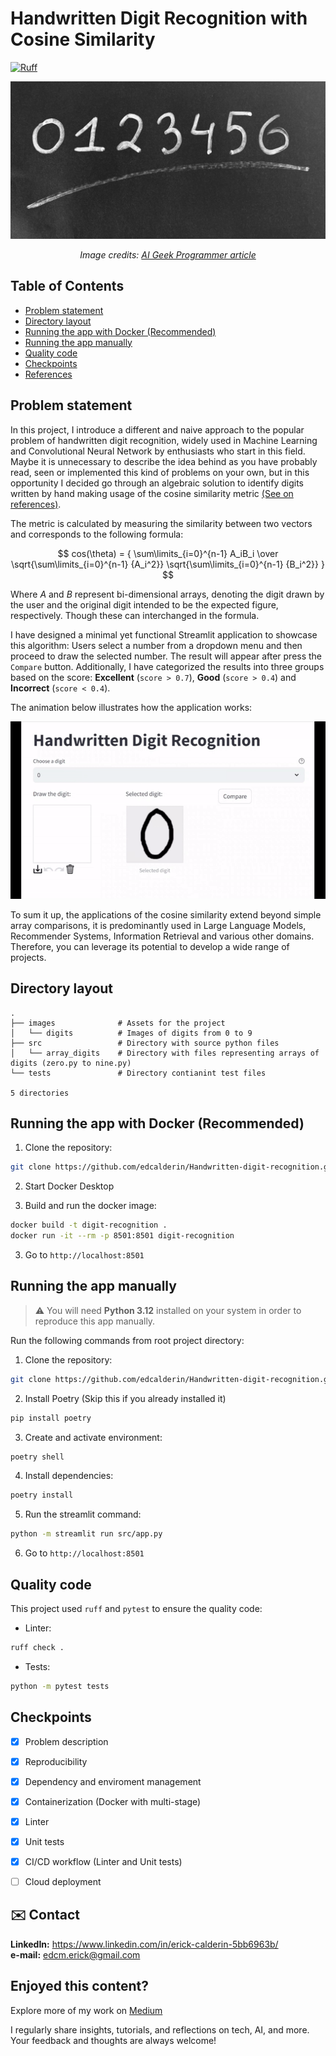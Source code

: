 # Handwritten Digit Recognition with Cosine Similarity

[![Ruff](https://img.shields.io/endpoint?url=https://raw.githubusercontent.com/astral-sh/ruff/main/assets/badge/v2.json)](https://github.com/astral-sh/ruff)

![Cover image](./images/cover.jpg)
*<p align="center">Image credits: <a href='https://aigeekprogrammer.com/keras-python-mnist-handwritten-digit-recognition/'>AI Geek Programmer article</a></p>*

## Table of Contents

* [Problem statement](#problem-statement)
* [Directory layout](#directory-layout)
* [Running the app with Docker (Recommended)](#running-the-app-with-docker-recommended)
* [Running the app manually](#running-the-app-manually)
* [Quality code](#quality-code)
* [Checkpoints](#checkpoints)
* [References](#references)

## Problem statement

In this project, I introduce a different and naive approach to the popular problem of handwritten digit recognition, widely used in Machine Learning and Convolutional Neural Network by enthusiasts who start in this field. Maybe it is unnecessary to describe the idea behind as you have probably read, seen or implemented this kind of problems on your own, but in this opportunity I decided go through an algebraic solution to identify digits written by hand making usage of the cosine similarity metric [(See on references)](#references). 

The metric is calculated by measuring the similarity between two vectors and corresponds to the following formula:

$$ cos(\theta) = { 
    \sum\limits_{i=0}^{n-1} A_iB_i
    \over 
    \sqrt{\sum\limits_{i=0}^{n-1} {A_i^2}} \sqrt{\sum\limits_{i=0}^{n-1} {B_i^2}}
}
$$

Where *A* and *B* represent bi-dimensional arrays, denoting the digit drawn by the user and the original digit intended to be the expected figure, respectively. Though these can interchanged in the formula.

I have designed a minimal yet functional Streamlit application to showcase this algorithm: Users select a number from a dropdown menu and then proceed to draw the selected number. The result will appear after press the `Compare` button. Additionally, I have categorized the results into three groups based on the score: **Excellent** (`score > 0.7`), **Good** (`score > 0.4`) and **Incorrect** (`score < 0.4`).

The animation below illustrates how the application works:

![Alt text](./images/app.gif)

To sum it up, the applications of the cosine similarity extend beyond simple array comparisons, it is predominantly used in Large Language Models, Recommender Systems, Information Retrieval and various other domains. Therefore, you can leverage its potential to develop a wide range of projects.

## Directory layout

```
.
├── images              # Assets for the project
│   └── digits          # Images of digits from 0 to 9
├── src                 # Directory with source python files
│   └── array_digits    # Directory with files representing arrays of digits (zero.py to nine.py)
└── tests               # Directory contianint test files

5 directories
```

## Running the app with Docker (Recommended)

1. Clone the repository:
```bash
git clone https://github.com/edcalderin/Handwritten-digit-recognition.git
```
2. Start Docker Desktop

3. Build and run the docker image:
```bash
docker build -t digit-recognition .
docker run -it --rm -p 8501:8501 digit-recognition
```

3. Go to `http://localhost:8501`

## Running the app manually

> :warning: You will need **Python 3.12** installed on your system in order to reproduce this app manually.

Run the following commands from root project directory:

1. Clone the repository:
```bash
git clone https://github.com/edcalderin/Handwritten-digit-recognition.git
```
2. Install Poetry (Skip this if you already installed it)
```bash
pip install poetry
```
3. Create and activate environment:
```bash
poetry shell
```
4. Install dependencies:
```bash
poetry install
```
5. Run the streamlit command:
```bash
python -m streamlit run src/app.py
```
6. Go to `http://localhost:8501`

## Quality code

This project used `ruff` and `pytest` to ensure the quality code:

* Linter:
```bash
ruff check .
```

* Tests:
```bash
python -m pytest tests
```


## Checkpoints

- [x] Problem description
- [x] Reproducibility
- [x] Dependency and enviroment management
- [x] Containerization (Docker with multi-stage)
- [x] Linter
- [x] Unit tests
- [x] CI/CD workflow (Linter and Unit tests)
- [ ] Cloud deployment


## ✉️ Contact
**LinkedIn:** https://www.linkedin.com/in/erick-calderin-5bb6963b/  
**e-mail:** edcm.erick@gmail.com

## Enjoyed this content?
Explore more of my work on [Medium](https://medium.com/@erickcalderin) 

I regularly share insights, tutorials, and reflections on tech, AI, and more. Your feedback and thoughts are always welcome!
